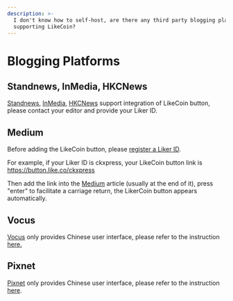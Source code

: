 ```yaml
---
description: >-
  I don't know how to self-host, are there any third party blogging platforms
  supporting LikeCoin?
---
```


# Blogging Platforms

## Standnews, InMedia, HKCNews

[Standnews](https://www.thestandnews.com/), [InMedia](https://www.inmediahk.net/), [HKCNews](https://www.hkcnews.com/) support integration of LikeCoin button, please contact your editor and provide your Liker ID.

## Medium

Before adding the LikeCoin button, please [register a Liker ID](https://docs.like.co/user-guide/liker-id/how-to-register-a-liker-id).

For example, if your Liker ID is ckxpress, your LikeCoin button link is https://button.like.co/ckxpress

Then add the link into the [Medium](https://medium.com/) article \(usually at the end of it\), press "enter" to facilitate a carriage return, the LikerCoin button appears automatically.

## Vocus

[Vocus](https://vocus.cc/) only provides Chinese user interface, please refer to the instruction [here.](https://docs.like.co/v/zh/user-guide/creator/blogging-platforms#vocus)

## Pixnet

[Pixnet](https://www.pixnet.net/) only provides Chinese user interface, please refer to the instruction [here](https://docs.like.co/v/zh/user-guide/creator/blogging-platforms#pixnet).

